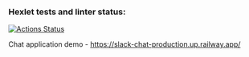 ### Hexlet tests and linter status:
[![Actions Status](https://github.com/denikeev/frontend-project-12/workflows/hexlet-check/badge.svg)](https://github.com/denikeev/frontend-project-12/actions)

Chat application demo - https://slack-chat-production.up.railway.app/